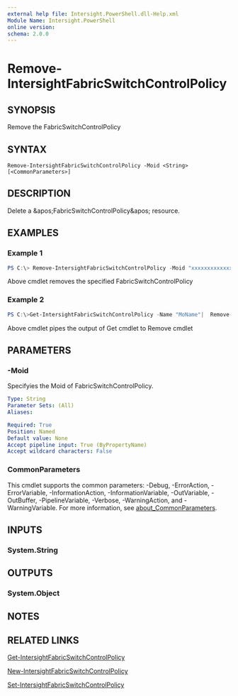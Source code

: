 ```yaml
---
external help file: Intersight.PowerShell.dll-Help.xml
Module Name: Intersight.PowerShell
online version:
schema: 2.0.0
---
```


# Remove-IntersightFabricSwitchControlPolicy

## SYNOPSIS
Remove the FabricSwitchControlPolicy

## SYNTAX

```
Remove-IntersightFabricSwitchControlPolicy -Moid <String> [<CommonParameters>]
```

## DESCRIPTION
Delete a &amp;apos;FabricSwitchControlPolicy&amp;apos; resource.

## EXAMPLES

### Example 1
```powershell
PS C:\> Remove-IntersightFabricSwitchControlPolicy -Moid "xxxxxxxxxxxxxxxxxxxxxxxxxxx"
```
Above cmdlet removes the specified FabricSwitchControlPolicy 

### Example 2
```powershell
PS C:\>Get-IntersightFabricSwitchControlPolicy -Name "MoName"|  Remove-IntersightFabricSwitchControlPolicy
```
Above cmdlet pipes the output of Get cmdlet to Remove cmdlet

## PARAMETERS

### -Moid
Specifyies the Moid of FabricSwitchControlPolicy.

```yaml
Type: String
Parameter Sets: (All)
Aliases:

Required: True
Position: Named
Default value: None
Accept pipeline input: True (ByPropertyName)
Accept wildcard characters: False
```

### CommonParameters
This cmdlet supports the common parameters: -Debug, -ErrorAction, -ErrorVariable, -InformationAction, -InformationVariable, -OutVariable, -OutBuffer, -PipelineVariable, -Verbose, -WarningAction, and -WarningVariable. For more information, see [about_CommonParameters](http://go.microsoft.com/fwlink/?LinkID=113216).

## INPUTS

### System.String

## OUTPUTS

### System.Object
## NOTES

## RELATED LINKS

[Get-IntersightFabricSwitchControlPolicy](./Get-IntersightFabricSwitchControlPolicy.md)

[New-IntersightFabricSwitchControlPolicy](./New-IntersightFabricSwitchControlPolicy.md)

[Set-IntersightFabricSwitchControlPolicy](./Set-IntersightFabricSwitchControlPolicy.md)

